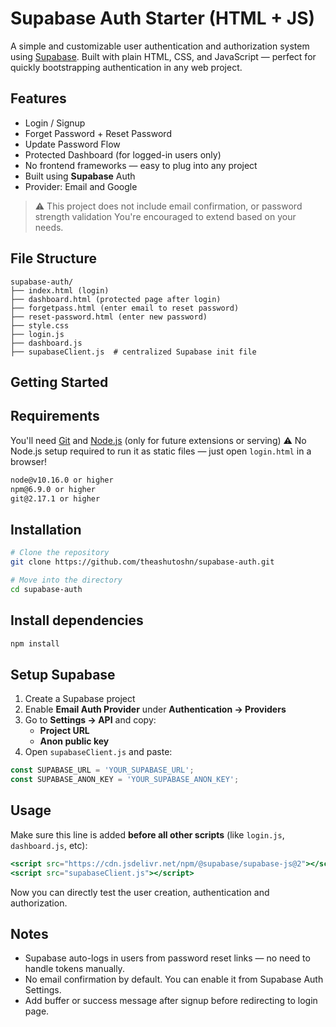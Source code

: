 # Supabase Auth Starter (HTML + JS)
A simple and customizable user authentication and authorization system using [Supabase](https://supabase.com/).
Built with plain HTML, CSS, and JavaScript — perfect for quickly bootstrapping authentication in any web project.

## Features
- Login / Signup
- Forget Password + Reset Password
- Update Password Flow
- Protected Dashboard (for logged-in users only)
- No frontend frameworks — easy to plug into any project
- Built using **Supabase** Auth
- Provider: Email and Google

> ⚠️ This project does not include email confirmation, or password strength validation You're encouraged to extend based on your needs.
>

## File Structure
```
supabase-auth/
├── index.html (login)
├── dashboard.html (protected page after login)
├── forgetpass.html (enter email to reset password)
├── reset-password.html (enter new password)
├── style.css
├── login.js
├── dashboard.js
├── supabaseClient.js  # centralized Supabase init file
```

## **Getting Started**

## **Requirements**

You'll need [Git](https://git-scm.com/) and [Node.js](https://nodejs.org/en/download/) (only for future extensions or serving)
⚠️ No Node.js setup required to run it as static files — just open `login.html` in a browser!

```bash
node@v10.16.0 or higher
npm@6.9.0 or higher
git@2.17.1 or higher

```


## Installation

```bash
# Clone the repository
git clone https://github.com/theashutoshn/supabase-auth.git

# Move into the directory
cd supabase-auth
```

## Install dependencies

```bash
npm install
```

## Setup Supabase

1. Create a Supabase project
2. Enable **Email Auth Provider** under **Authentication → Providers**
3. Go to **Settings → API** and copy:
    - **Project URL**
    - **Anon public key**
4. Open `supabaseClient.js` and paste:

```jsx
const SUPABASE_URL = 'YOUR_SUPABASE_URL';
const SUPABASE_ANON_KEY = 'YOUR_SUPABASE_ANON_KEY';
```

## Usage

Make sure this line is added **before all other scripts** (like `login.js`, `dashboard.js`, etc):

```jsx
<script src="https://cdn.jsdelivr.net/npm/@supabase/supabase-js@2"></script>
<script src="supabaseClient.js"></script>
```

Now you can directly test the user creation, authentication and authorization.

## Notes

- Supabase auto-logs in users from password reset links — no need to handle tokens manually.
- No email confirmation by default. You can enable it from Supabase Auth Settings.
- Add buffer or success message after signup before redirecting to login page.
